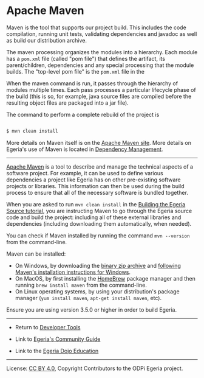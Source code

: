 <!-- SPDX-License-Identifier: CC-BY-4.0 -->
<!-- Copyright Contributors to the ODPi Egeria project 2020. -->


# Apache Maven

Maven is the tool that supports our project build.
This includes the code compilation, running unit tests,
validating dependencies and javadoc as well
as build our distribution archive.

The maven processing organizes the modules into a
hierarchy.  Each module has a `pom.xml` file (called "pom file") that defines the
artifact, its parent/children, dependencies and
any special processing that the module builds.  The "top-level pom file" 
is the `pom.xml` file in the 

When the maven command is run, it passes through the
hierarchy of modules multiple times.  Each pass processes a particular lifecycle phase of
the build (this is so, for example, java source files are compiled before the resulting
object files are packaged into a jar file).

The command to perform a complete rebuild of the project
is
```bash

$ mvn clean install

```
More details on Maven itself is on the [Apache Maven site](https://maven.apache.org/).
More details on Egeria's use of Maven is located in [Dependency Management](../Dependency-Management.md).

----
[Apache Maven](https://maven.apache.org) is a tool to describe and manage the technical aspects of a
software project. For example, it can be used to define various dependencies a project like Egeria has on
other pre-existing software projects or libraries. This information can then be used during the build
process to ensure that all of the necessary software is bundled together.

When you are asked to run `mvn clean install` in the [Building the Egeria Source tutorial](../building-egeria-tutorial/task-building-egeria-source.md),
you are instructing Maven to go through the Egeria source code and build the project: including all of these
external libraries and dependencies (including downloading them automatically, when needed).

You can check if Maven installed by running the command `mvn --version` from the command-line.

Maven can be installed:

- On Windows, by downloading the [binary zip archive](https://maven.apache.org/download.cgi) and
[following Maven's installation instructions for Windows](https://maven.apache.org/guides/getting-started/windows-prerequisites.html).
- On MacOS, by first installing the [HomeBrew](https://brew.sh) package manager and then running
`brew install maven` from the command-line.
- On Linux operating systems, by using your distribution's package manager (`yum install maven`, `apt-get install maven`, etc).

Ensure you are using version 3.5.0 or higher in order to build Egeria.

----
* Return to [Developer Tools](.)


* Link to [Egeria's Community Guide](../../Community-Guide.md)
* Link to the [Egeria Dojo Education](../../open-metadata-resources/open-metadata-tutorials/egeria-dojo)


----
License: [CC BY 4.0](https://creativecommons.org/licenses/by/4.0/),
Copyright Contributors to the ODPi Egeria project.